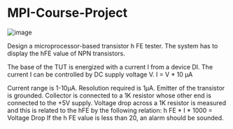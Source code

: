 # MPI-Course-Project

![image](https://user-images.githubusercontent.com/87221911/153768014-84327664-f9c2-4b90-be6e-5805074d84c0.png)

Design a microprocessor-based transistor h FE tester. The system has to display the hFE value
of NPN transistors.

The base of the TUT is energized with a current I from a device DI. The current I can be
controlled by DC supply voltage V.
I = V * 10 μA

Current range is 1-10μA.
Resolution required is 1μA.
Emitter of the transistor is grounded.
Collector is connected to a 1K resistor whose other end is connected to the +5V supply.
Voltage drop across a 1K resistor is measured and this is related to the hFE by the
following relation:
h FE * I * 1000 = Voltage Drop
If the h FE value is less than 20, an alarm should be sounded.

